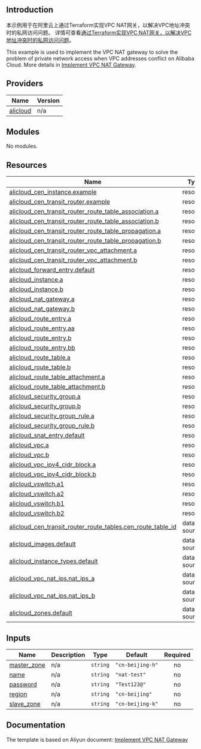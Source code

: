 ## Introduction

<!-- DOCS_DESCRIPTION_CN -->
本示例用于在阿里云上通过Terraform实现VPC NAT网关，以解决VPC地址冲突时的私网访问问题。
详情可查看[通过Terraform实现VPC NAT网关，以解决VPC地址冲突时的私网访问问题](https://help.aliyun.com/zh/nat-gateway/getting-started/access-when-vpc-addresses-conflict-through-vpc-nat-gateway?spm=a2c4g.11186623.help-menu-44413.d_1_1.7eacdf64ZDZMdt)。
<!-- DOCS_DESCRIPTION_CN -->

<!-- DOCS_DESCRIPTION_EN -->
This example is used to implement the VPC NAT gateway to solve the problem of private network access when VPC addresses conflict on Alibaba Cloud.
More details in [Implement VPC NAT Gateway](https://help.aliyun.com/zh/nat-gateway/getting-started/access-when-vpc-addresses-conflict-through-vpc-nat-gateway?spm=a2c4g.11186623.help-menu-44413.d_1_1.7eacdf64ZDZMdt).
<!-- DOCS_DESCRIPTION_EN -->

<!-- BEGIN_TF_DOCS -->
## Providers

| Name | Version |
|------|---------|
| <a name="provider_alicloud"></a> [alicloud](#provider\_alicloud) | n/a |

## Modules

No modules.

## Resources

| Name | Type |
|------|------|
| [alicloud_cen_instance.example](https://registry.terraform.io/providers/aliyun/alicloud/latest/docs/resources/cen_instance) | resource |
| [alicloud_cen_transit_router.example](https://registry.terraform.io/providers/aliyun/alicloud/latest/docs/resources/cen_transit_router) | resource |
| [alicloud_cen_transit_router_route_table_association.a](https://registry.terraform.io/providers/aliyun/alicloud/latest/docs/resources/cen_transit_router_route_table_association) | resource |
| [alicloud_cen_transit_router_route_table_association.b](https://registry.terraform.io/providers/aliyun/alicloud/latest/docs/resources/cen_transit_router_route_table_association) | resource |
| [alicloud_cen_transit_router_route_table_propagation.a](https://registry.terraform.io/providers/aliyun/alicloud/latest/docs/resources/cen_transit_router_route_table_propagation) | resource |
| [alicloud_cen_transit_router_route_table_propagation.b](https://registry.terraform.io/providers/aliyun/alicloud/latest/docs/resources/cen_transit_router_route_table_propagation) | resource |
| [alicloud_cen_transit_router_vpc_attachment.a](https://registry.terraform.io/providers/aliyun/alicloud/latest/docs/resources/cen_transit_router_vpc_attachment) | resource |
| [alicloud_cen_transit_router_vpc_attachment.b](https://registry.terraform.io/providers/aliyun/alicloud/latest/docs/resources/cen_transit_router_vpc_attachment) | resource |
| [alicloud_forward_entry.default](https://registry.terraform.io/providers/aliyun/alicloud/latest/docs/resources/forward_entry) | resource |
| [alicloud_instance.a](https://registry.terraform.io/providers/aliyun/alicloud/latest/docs/resources/instance) | resource |
| [alicloud_instance.b](https://registry.terraform.io/providers/aliyun/alicloud/latest/docs/resources/instance) | resource |
| [alicloud_nat_gateway.a](https://registry.terraform.io/providers/aliyun/alicloud/latest/docs/resources/nat_gateway) | resource |
| [alicloud_nat_gateway.b](https://registry.terraform.io/providers/aliyun/alicloud/latest/docs/resources/nat_gateway) | resource |
| [alicloud_route_entry.a](https://registry.terraform.io/providers/aliyun/alicloud/latest/docs/resources/route_entry) | resource |
| [alicloud_route_entry.aa](https://registry.terraform.io/providers/aliyun/alicloud/latest/docs/resources/route_entry) | resource |
| [alicloud_route_entry.b](https://registry.terraform.io/providers/aliyun/alicloud/latest/docs/resources/route_entry) | resource |
| [alicloud_route_entry.bb](https://registry.terraform.io/providers/aliyun/alicloud/latest/docs/resources/route_entry) | resource |
| [alicloud_route_table.a](https://registry.terraform.io/providers/aliyun/alicloud/latest/docs/resources/route_table) | resource |
| [alicloud_route_table.b](https://registry.terraform.io/providers/aliyun/alicloud/latest/docs/resources/route_table) | resource |
| [alicloud_route_table_attachment.a](https://registry.terraform.io/providers/aliyun/alicloud/latest/docs/resources/route_table_attachment) | resource |
| [alicloud_route_table_attachment.b](https://registry.terraform.io/providers/aliyun/alicloud/latest/docs/resources/route_table_attachment) | resource |
| [alicloud_security_group.a](https://registry.terraform.io/providers/aliyun/alicloud/latest/docs/resources/security_group) | resource |
| [alicloud_security_group.b](https://registry.terraform.io/providers/aliyun/alicloud/latest/docs/resources/security_group) | resource |
| [alicloud_security_group_rule.a](https://registry.terraform.io/providers/aliyun/alicloud/latest/docs/resources/security_group_rule) | resource |
| [alicloud_security_group_rule.b](https://registry.terraform.io/providers/aliyun/alicloud/latest/docs/resources/security_group_rule) | resource |
| [alicloud_snat_entry.default](https://registry.terraform.io/providers/aliyun/alicloud/latest/docs/resources/snat_entry) | resource |
| [alicloud_vpc.a](https://registry.terraform.io/providers/aliyun/alicloud/latest/docs/resources/vpc) | resource |
| [alicloud_vpc.b](https://registry.terraform.io/providers/aliyun/alicloud/latest/docs/resources/vpc) | resource |
| [alicloud_vpc_ipv4_cidr_block.a](https://registry.terraform.io/providers/aliyun/alicloud/latest/docs/resources/vpc_ipv4_cidr_block) | resource |
| [alicloud_vpc_ipv4_cidr_block.b](https://registry.terraform.io/providers/aliyun/alicloud/latest/docs/resources/vpc_ipv4_cidr_block) | resource |
| [alicloud_vswitch.a1](https://registry.terraform.io/providers/aliyun/alicloud/latest/docs/resources/vswitch) | resource |
| [alicloud_vswitch.a2](https://registry.terraform.io/providers/aliyun/alicloud/latest/docs/resources/vswitch) | resource |
| [alicloud_vswitch.b1](https://registry.terraform.io/providers/aliyun/alicloud/latest/docs/resources/vswitch) | resource |
| [alicloud_vswitch.b2](https://registry.terraform.io/providers/aliyun/alicloud/latest/docs/resources/vswitch) | resource |
| [alicloud_cen_transit_router_route_tables.cen_route_table_id](https://registry.terraform.io/providers/aliyun/alicloud/latest/docs/data-sources/cen_transit_router_route_tables) | data source |
| [alicloud_images.default](https://registry.terraform.io/providers/aliyun/alicloud/latest/docs/data-sources/images) | data source |
| [alicloud_instance_types.default](https://registry.terraform.io/providers/aliyun/alicloud/latest/docs/data-sources/instance_types) | data source |
| [alicloud_vpc_nat_ips.nat_ips_a](https://registry.terraform.io/providers/aliyun/alicloud/latest/docs/data-sources/vpc_nat_ips) | data source |
| [alicloud_vpc_nat_ips.nat_ips_b](https://registry.terraform.io/providers/aliyun/alicloud/latest/docs/data-sources/vpc_nat_ips) | data source |
| [alicloud_zones.default](https://registry.terraform.io/providers/aliyun/alicloud/latest/docs/data-sources/zones) | data source |

## Inputs

| Name | Description | Type | Default | Required |
|------|-------------|------|---------|:--------:|
| <a name="input_master_zone"></a> [master\_zone](#input\_master\_zone) | n/a | `string` | `"cn-beijing-h"` | no |
| <a name="input_name"></a> [name](#input\_name) | n/a | `string` | `"nat-test"` | no |
| <a name="input_password"></a> [password](#input\_password) | n/a | `string` | `"Test123@"` | no |
| <a name="input_region"></a> [region](#input\_region) | n/a | `string` | `"cn-beijing"` | no |
| <a name="input_slave_zone"></a> [slave\_zone](#input\_slave\_zone) | n/a | `string` | `"cn-beijing-k"` | no |
<!-- END_TF_DOCS -->

## Documentation
<!-- docs-link --> 

The template is based on Aliyun document: [Implement VPC NAT Gateway](https://help.aliyun.com/zh/nat-gateway/getting-started/access-when-vpc-addresses-conflict-through-vpc-nat-gateway?spm=a2c4g.11186623.help-menu-44413.d_1_1.7eacdf64ZDZMdt) 

<!-- docs-link --> 